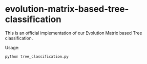 # evolution-matrix-based-tree-classification

This is an official implementation of our Evolution Matrix based Tree classification.

Usage:
```bash
python tree_classification.py
```
